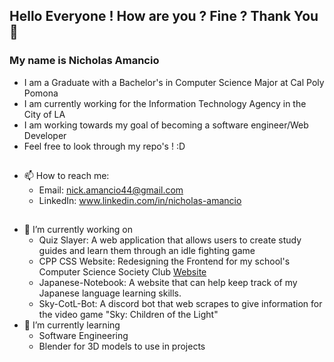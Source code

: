 ## Hello Everyone ! How are you ? Fine ? Thank You 👋
### My name is Nicholas Amancio
- I am a Graduate with a Bachelor's in Computer Science Major at Cal Poly Pomona
- I am currently working for the Information Technology Agency in the City of LA
- I am working towards my goal of becoming a software engineer/Web Developer
- Feel free to look through my repo's ! :D
##
- 📫 How to reach me:
  - Email: nick.amancio44@gmail.com
  - LinkedIn: www.linkedin.com/in/nicholas-amancio
## 
- 🔭 I’m currently working on
  - Quiz Slayer: A web application that allows users to create study guides and learn them through an idle fighting game
  - CPP CSS Website: Redesigning the Frontend for my school's Computer Science Society Club [Website](https://cppcss.club/)
  - Japanese-Notebook: A website that can help keep track of my Japanese language learning skills.
  - Sky-CotL-Bot: A discord bot that web scrapes to give information for the video game "Sky: Children of the Light"
- 🌱 I’m currently learning
  - Software Engineering
  - Blender for 3D models to use in projects

<!--
**Nickthecan/Nickthecan** is a ✨ _special_ ✨ repository because its `README.md` (this file) appears on your GitHub profile.

Here are some ideas to get you started:

- 🔭 I’m currently working on ...
- 🌱 I’m currently learning ...
- 👯 I’m looking to collaborate on ...
- 🤔 I’m looking for help with ...
- 💬 Ask me about ...
- 📫 How to reach me: ...
- 😄 Pronouns: ...
- ⚡ Fun fact: ...
-->
